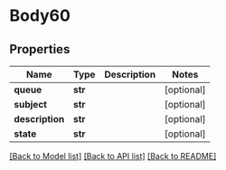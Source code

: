 # Body60

## Properties
Name | Type | Description | Notes
------------ | ------------- | ------------- | -------------
**queue** | **str** |  | [optional] 
**subject** | **str** |  | [optional] 
**description** | **str** |  | [optional] 
**state** | **str** |  | [optional] 

[[Back to Model list]](../README.md#documentation-for-models) [[Back to API list]](../README.md#documentation-for-api-endpoints) [[Back to README]](../README.md)

